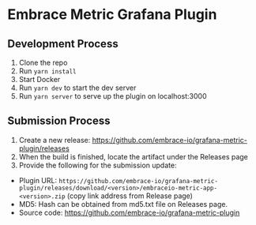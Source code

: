 # Embrace Metric Grafana Plugin

## Development Process
1. Clone the repo
2. Run `yarn install`
3. Start Docker
4. Run `yarn dev` to start the dev server
5. Run `yarn server` to serve up the plugin on localhost:3000

## Submission Process 
1. Create a new release: https://github.com/embrace-io/grafana-metric-plugin/releases
2. When the build is finished, locate the artifact under the Releases page
3. Provide the following for the submission update:
- Plugin URL: `https://github.com/embrace-io/grafana-metric-plugin/releases/download/<version>/embraceio-metric-app-<version>.zip` (copy link address from Release page)
- MD5: Hash can be obtained from md5.txt file on Releases page.
- Source code: https://github.com/embrace-io/grafana-metric-plugin
